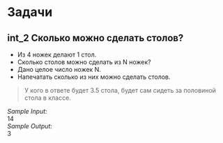 # Задачи
## int_2 Сколько можно сделать столов?
* Из 4 ножек делают 1 стол.
* Сколько столов можно сделать из N ножек?
* Дано целое число ножек N.
* Напечатать сколько из них можно сделать столов.
> У кого в ответе будет 3.5 стола, будет сам сидеть за половиной стола в классе.  

*Sample Input:*  
14  
*Sample Output:*  
3  